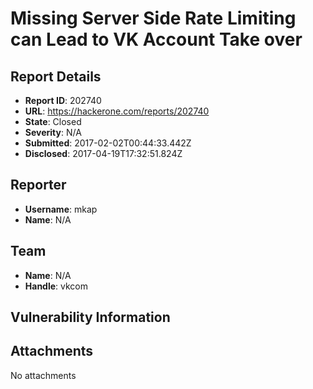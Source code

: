 # Missing Server Side Rate Limiting can Lead to VK Account Take over 

## Report Details
- **Report ID**: 202740
- **URL**: https://hackerone.com/reports/202740
- **State**: Closed
- **Severity**: N/A
- **Submitted**: 2017-02-02T00:44:33.442Z
- **Disclosed**: 2017-04-19T17:32:51.824Z

## Reporter
- **Username**: mkap
- **Name**: N/A

## Team
- **Name**: N/A
- **Handle**: vkcom

## Vulnerability Information


## Attachments
No attachments
